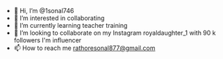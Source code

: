 - 👋 Hi, I’m @1sonal746
- 👀 I’m interested in collaborating
- 🌱 I’m currently learning teacher training
- 💞️ I’m looking to collaborate on my Instagram royaldaughter_1 with 90 k followers I'm influencer
- 📫 How to reach me rathoresonal877@gmail.com 

<!---
1sonal746/1sonal746 is a ✨ special ✨ repository because its `README.md` (this file) appears on your GitHub profile.
You can click the Preview link to take a look at your changes.
--->
